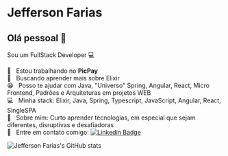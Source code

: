 # Jefferson Farias

## Olá pessoal 👋
Sou um FullStack Developer :computer:

 :rocket:  &nbsp; Estou trabalhando no **PicPay**
 <br/> :purple_heart: &nbsp; Buscando aprender mais sobre Elixir
 <br/> :grin: &nbsp; Posso te ajudar com Java, "Universo" Spring, Angular, React, Micro Frontend, Padrões e Arquiteturas em projetos WEB
 <br/> :computer: &nbsp; Minha stack: Elixir, Java, Spring, Typescript, JavaScript, Angular, React, SingleSPA
 <br/> 💬  &nbsp; Sobre mim: Curto aprender tecnologias, em especial que sejam diferentes, disruptivas e desafiadoras
 <br/> :email: &nbsp; Entre em contato comigo: [![Linkedin Badge](https://img.shields.io/badge/-JeffersonFarias-blue?style=flat-square&logo=Linkedin&logoColor=white&link=https://www.linkedin.com/in/jefferson-oliveira-farias-15790b127/)](https://www.linkedin.com/in/jefferson-oliveira-farias-15790b127/)

![Jefferson Farias's GitHub stats](https://github-readme-stats.vercel.app/api?username=jeffersono7&show_icons=true&theme=tokyonight&custom_title=Jefferson%20Farias&count_private=true)
